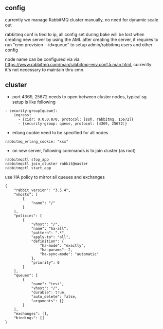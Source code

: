 ## config
currently we manage RabbitMQ cluster manually, no need for dynamic scale out

rabbitmq conf is tied to ip, all config set during bake will be lost when creating new server by using the AMI.
after creating the server, it requires to run "cmn provision --id=queue" to setup admin/rabbitmq users and other config

node name can be configured via via https://www.rabbitmq.com/man/rabbitmq-env.conf.5.man.html,
currently it's not necessary to maintain thru cmn.

## cluster
* port 4369, 25672 needs to open between cluster nodes, typical sg setup is like following
```
- security-group[queue]:
    ingress:
      - {cidr: 0.0.0.0/0, protocol: [ssh, rabbitmq, 15672]}
      - {security-group: queue, protocol: [4369, 25672]}
```

* erlang cookie need to be specified for all nodes
```
rabbitmq_erlang_cookie: "xxx"
```

* on new server, following commands is to join cluster (as root)
```
rabbitmqctl stop_app
rabbitmqctl join_cluster rabbit@master
rabbitmqctl start_app
```

use HA policy to mirror all queues and exchanges

```
{
    "rabbit_version": "3.5.4",
    "vhosts": [
        {
            "name": "/"
        }
    ],
    "policies": [
        {
            "vhost": "/",
            "name": "ha-all",
            "pattern": ".*",
            "apply-to": "all",
            "definition": {
                "ha-mode": "exactly",
                "ha-params": 2,
                "ha-sync-mode": "automatic"
            },
            "priority": 0
        }
    ],
    "queues": [
        {
            "name": "test",
            "vhost": "/",
            "durable": true,
            "auto_delete": false,
            "arguments": {}
        }
    ],
    "exchanges": [],
    "bindings": []
}
```
